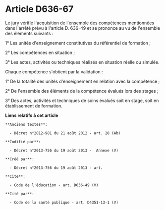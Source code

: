 # Article D636-67

Le jury vérifie l'acquisition de l'ensemble des compétences mentionnées dans l'arrêté prévu à l'article D. 636-49 et se
prononce au vu de l'ensemble des éléments suivants : 

1° Les unités d'enseignement constitutives du référentiel de formation ; 

2° Les compétences en situation ; 

3° Les actes, activités ou techniques réalisés en situation réelle ou simulée. 

Chaque compétence s'obtient par la validation : 

1° De la totalité des unités d'enseignement en relation avec la compétence ; 

2° De l'ensemble des éléments de la compétence évalués lors des stages ; 

3° Des actes, activités et techniques de soins évalués soit en stage, soit en établissement de formation.

**Liens relatifs à cet article**

	**Anciens textes**:

	  - Décret n°2012-981 du 21 août 2012 - art. 20 (Ab)

	**Codifié par**:

	  - Décret n°2013-756 du 19 août 2013 -  Annexe (V)

	**Créé par**:

	  - Décret n°2013-756 du 19 août 2013 - art.

	**Cite**:

	  - Code de l'éducation - art. D636-49 (V)

	**Cité par**:

	  - Code de la santé publique - art. D4351-13-1 (V)
